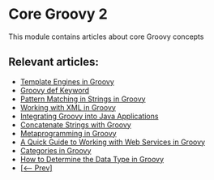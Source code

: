 # Core Groovy 2

This module contains articles about core Groovy concepts

## Relevant articles:

- [Template Engines in Groovy](https://www.baeldung.com/groovy-template-engines)
- [Groovy def Keyword](https://www.baeldung.com/groovy-def-keyword)
- [Pattern Matching in Strings in Groovy](https://www.baeldung.com/groovy-pattern-matching)
- [Working with XML in Groovy](https://www.baeldung.com/groovy-xml)
- [Integrating Groovy into Java Applications](https://www.baeldung.com/groovy-java-applications)
- [Concatenate Strings with Groovy](https://www.baeldung.com/groovy-concatenate-strings)
- [Metaprogramming in Groovy](https://www.baeldung.com/groovy-metaprogramming)
- [A Quick Guide to Working with Web Services in Groovy](https://www.baeldung.com/groovy-web-services)
- [Categories in Groovy](https://www.baeldung.com/groovy-categories)
- [How to Determine the Data Type in Groovy](https://www.baeldung.com/groovy-determine-data-type)
- [[<-- Prev]](/core-groovy-modules/core-groovy)
